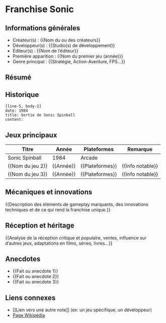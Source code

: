 
# Franchise Sonic

## Informations générales
- Créateur(s) : {{Nom du ou des créateurs}}
- Développeur(s) : {{Studio(s) de développement}}
- Éditeur(s) : {{Nom de l’éditeur}}
- Première apparition : {{Nom du premier jeu (année)}}
- Genre principal : {{Stratégie, Action-Aventure, FPS...}}

## Résumé 

## Historique

```timeline-labeled
[line-5, body-2]
date: 1984  
title: Sortie de Sonic Spinball
content: 
```
## Jeux principaux
| Titre            | Année     | Plateformes     | Remarque         |
| ---------------- | --------- | --------------- | ---------------- |
| Sonic Spinball   | 1984      | Arcade          |                  |
| {{Nom du jeu 2}} | {{Année}} | {{Plateformes}} | {{Info notable}} |
| {{Nom du jeu 3}} | {{Année}} | {{Plateformes}} | {{Info notable}} |

## Mécaniques et innovations
{{Description des éléments de gameplay marquants, des innovations techniques et de ce qui rend la franchise unique.}}

## Réception et héritage
{{Analyse de la réception critique et populaire, ventes, influence sur d’autres jeux, adaptations en films, séries, livres...}}

## Anecdotes
- {{Fait ou anecdote 1}}
- {{Fait ou anecdote 2}}
- {{Fait ou anecdote 3}}

## Liens connexes
- [[Lien vers une autre note]] (ex: un jeu spécifique, un développeur)
- [Page Wikipédia](https://wikipedia.org)